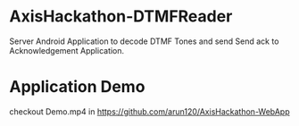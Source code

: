 # AxisHackathon-DTMFReader

Server Android Application to decode DTMF Tones and send Send ack to Acknowledgement Application.


# Application Demo

checkout Demo.mp4 in https://github.com/arun120/AxisHackathon-WebApp
